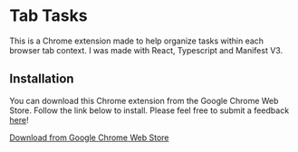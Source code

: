 # Tab Tasks

This is a Chrome extension made to help organize tasks within each browser tab context. I was made with React, Typescript and Manifest V3.

## Installation

You can download this Chrome extension from the Google Chrome Web Store. Follow the link below to install. Please feel free to submit a feedback [here](https://tally.so/r/w47VGY)!

[Download from Google Chrome Web Store](https://chromewebstore.google.com/detail/tab-tasks/eomncdpohliglfgmlbjhcphdlcaohnll)